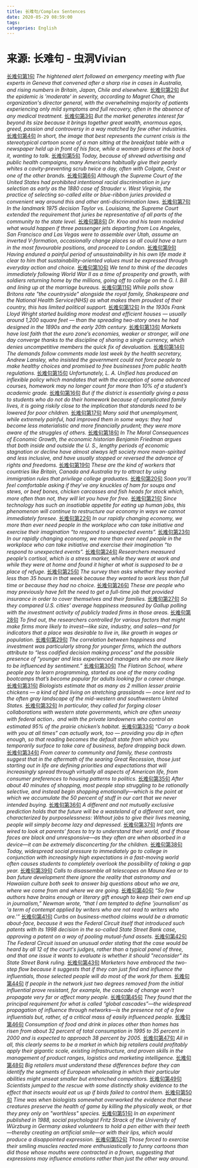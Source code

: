 ```yaml
---
title: 长难句/Complex Sentences
date: 2020-05-29 08:59:00
tags:
categories: English
---
```


# **来源: 长难句 - 虫洞Vivian**

[长难句第1句](https://mp.weixin.qq.com/s/V8Yy_XIL1bpcgCSNBo6LyQ)
*The hightened alert followed an emergency meeting with flue experts in Geneva that convened after a sharp rise in cases in Australia, and rising numbers in Britain, Japan, Chile and elsewhere.*
[长难句第2句](https://mp.weixin.qq.com/s/yAbS5RUy-XLQKOiJxblsUA)
*But the epidemic is 'moderate' in severity, according to Magret Chan, the organization's director general, with the overwhelming majority of patients experiencing only mild symptoms and full recovery, often in the absence of any medical treatment.*
[长难句第3句](https://mp.weixin.qq.com/s/6oq_SSlnHc-_zyS_IZNiVA)
*But the market generates interest far beyond its size because it brings together great wealth, enormous egos, greed, passion and controversy in a way matched by few other industries.*
[长难句第4句](https://mp.weixin.qq.com/s/mXXpJrOkFstMCj2dDwXeIQ)
*In short, the image that best represents the current crisis is the stereotypical cartoon scene of a man sitting at the breakfast table with a newspaper held up in front of his face, while a woman glares at the back of it, wanting to talk.*
[长难句第5句](https://mp.weixin.qq.com/s/RSMqM1CKhVkEL2qHoCmitg)
*Today, because of shrewd advertising and public health campaigns, many Americans habitually give their pearly whites a cavity-preventing scrub twice a day, often with Colgate, Crest or one of the other brands.*
[长难句第6句](https://mp.weixin.qq.com/s/psnw-gTlzv7_QMnNnP6qpw)
*Although the Supreme Court of the United States had prohibited intentional racial discrimination in jury selection as early as the 1880 case of Strauder v. West Virginia, the practice of selecting so-called elite or blue-ribbon juries provided a convenient way around this and other anti-discrimination laws.*
[长难句第7句](https://mp.weixin.qq.com/s/OZmvDDA_33PcaxvaM2KyPg)
*In the landmark 1975 decision Taylor vs. Louisiana, the Supreme Court extended the requirement that juries be representative of all parts of the community to the state level.*
[长难句第8句](https://mp.weixin.qq.com/s/Y5mansnOCrW6nIjjOjH8lw)
*Dr. Kroo and his team modeled what would happen if three passenger jets departing from Los Angeles, San Francisco and Las Vegas were to assemble over Utah, assume an inverted V-formation, occasionally change places so all could have a turn in the most favourable positions, and proceed to London.*
[长难句第9句](https://mp.weixin.qq.com/s/Tsn03h9dfoJasdStzPQH7Q)
*Having endured a painful period of unsustainability in his own life made it clear to him that sustainability-oriented values must be expressed through everyday action and choice.*
[长难句第10句](https://mp.weixin.qq.com/s/pwHFU_9x2CKziDar5aOGCg)
*We tend to think of the decades immediately following World War II as a time of prosperity and growth, with soldiers returning home by the millions, going off to college on the G. I. Bill and lining up at the marriage bureaus.*
[长难句第11句](https://mp.weixin.qq.com/s/qNkWxnoRdK6RULNyFk020A)
*While polls show Britons rate "the countryside" alongside the royal family, Shakespeare and the National Health Service(NHS) as what makes them proudest of their country, this has limited political support.*
[长难句第12句](https://mp.weixin.qq.com/s/PzQynUUpXMKrZDJv2SAzAg)
*In the 1930s Frank Lloyd Wright started building more modest and efficient houses — usually around 1,200 square feet — than the spreading two-story ones he had designed in the 1890s and the early 20th century.*
[长难句第13句](https://mp.weixin.qq.com/s/YFJ2-s1IcXo05ZeoE_2CbA)
*Markets have lost faith  that the euro zone’s economies, weaker or stronger, will one day converge thanks to the discipline of sharing a single currency, which denies uncompetitive members the quick fix of devaluation.*
[长难句第14句](https://mp.weixin.qq.com/s/vLezEt5leUQJah-_LSlvVw)
*The demands follow comments made last week by the health secretary, Andrew Lansley, who insisted the government could not force people to make healthy choices and promised to free businesses from public health regulations.*
[长难句第15句](https://mp.weixin.qq.com/s/S_DJrIp3UUAesceolRFJZQ)
*Unfortunately, L. A. Unified has produced an inflexible policy which mandates that with the exception of some advanced courses, homework may no longer count for more than 10% of a student’s academic grade.*
[长难句第16句](https://mp.weixin.qq.com/s/SLZe0mm-0IJwDXI08IMTZw)
*But if the district is essentially giving a pass to students who do not do their homework because of complicated family lives, it is going riskily close to the implication that standards need to be lowered for poor children.*
[长难句第17句](https://mp.weixin.qq.com/s/qaPG-TdzzX3cPVhRohcSmQ)
*Many said that unemployment, while extremely painful, had improved them in some ways: they had become less materialistic and more financially prudent; they were more aware of the struggles of others.*
[长难句第18句](https://mp.weixin.qq.com/s/xsj9oRBGK4J1HEukETsZRw)
*In The Moral Consequences of Economic Growth, the economic historian Benjamin Friedman argues that both inside and outside the U. S., lengthy periods of economic stagnation or decline have almost always left society more mean-spirited and less inclusive, and have usually stopped or reversed the advance of rights and freedoms.*
[长难句第19句](https://mp.weixin.qq.com/s/oEPJyJxFJJBQFHmgYZCYcQ)
*These are the kind of workers that countries like Britain, Canada and Australia try to attract by using immigration rules that privilege college graduates.*
[长难句第20句](https://mp.weixin.qq.com/s/OeDrFjSWTMVIit00jt9e1w)
*Soon you’ll feel comfortable asking if they’ve any knuckles of ham for soups and stews, or beef bones, chicken carcasses and fish heads for stock which, more often than not, they will let you have for free.*
[长难句第21句](https://mp.weixin.qq.com/s/I70W1DXn7lgxwmG9MZtfCw)
*Since technology has such an insatiable appetite for eating up human jobs, this phenomenon will continue to restructure our economy in ways we cannot immediately foresee.*
[长难句第22句](https://mp.weixin.qq.com/s/RyttCuJ-x5pWDXJ0HMamhQ)
*In our rapidly changing economy, we more than ever need people in the workplace who can take initiative and exercise their imagination “to respond to unexpected events”.*
[长难句第23句](https://mp.weixin.qq.com/s/wOt8018kCXJpgfzyU9mkog)
*In our rapidly changing economy, we more than ever need people in the workplace who can take initiative and exercise their imagination “to respond to unexpected events”.*
[长难句第24句](https://mp.weixin.qq.com/s/OIsnGD1zfzOiWUiZ6sgJAw)
*Researchers measured people’s cortisol, which is a stress marker, while they were at work and while they were at home and found it higher at what is supposed to be a place of refuge.*
[长难句第25句](https://mp.weixin.qq.com/s/gS1-sP8PTvjJR_NKwFAJJA)
*The survey then asks whether they worked less than 35 hours in that week because they wanted to work less than full time or because they had no choice.*
[长难句第26句](https://mp.weixin.qq.com/s/tu1xo4s_bgP6EbczWmEMBg)
*These are people who may previously have felt the need to get a full-time job that provided insurance in order to cover themselves and their families.*
[长难句第27句](https://mp.weixin.qq.com/s/wdGjt_XEtvZwJDKqvciOdQ)
*So they compared U.S. cities’ average happiness measured by Gallup polling with the investment activity of publicly traded firms in those areas.*
[长难句第28句](https://mp.weixin.qq.com/s/7A136sb1cdD3VO2TeB5g_w)
*To find out, the researchers controlled for various factors that might make firms more likely to invest—like size, industry, and sales—and for indicators that a place was desirable to live in, like growth in wages or population.*
[长难句第29句](https://mp.weixin.qq.com/s/lEO3MqXIPmmlhIxsC14E9g)
*The correlation between happiness and investment was particularly strong for younger firms, which the authors attribute to “less codified decision making process” and the possible presence of “younger and less experienced managers who are more likely to be influenced by sentiment.”*
[长难句第30句](https://mp.weixin.qq.com/s/nQri4CJDIi_M2MmNfnCQ5Q)
*The Flatiron School, where people pay to learn programming, started as one of the many coding bootcamps that’s become popular for adults looking for a career change.*
[长难句第31句](https://mp.weixin.qq.com/s/mPLa3ciou27OWJ1-QE4yCg)
*Biologists estimate that as many as 2 million lesser prairie chickens — a kind of bird living on stretching grasslands — once lent red to the often gray landscape of the mid-western and southwestern United States.*
[长难句第32句](https://mp.weixin.qq.com/s/W_7oKCOafOOveJSrj3RKtw)
*In particular, they called for forging closer collaborations with western state governments, which are often uneasy with federal action，and with the private landowners who control an estimated 95% of the prairie chicken’s habitat.*
[长难句第33句](https://mp.weixin.qq.com/s/aTLkQhDfYgpg-meBkWWRww)
*“Carry a book with you at all times” can actually work, too — providing you dip in often enough, so that reading becomes the default state from which you temporarily surface to take care of business, before dropping back down.*
[长难句第34句](https://mp.weixin.qq.com/s/Y8W5icOmE_vYmWhwf2uTmA)
*From career to community and family, these contrasts suggest that in the aftermath of the searing Great Recession, those just starting out in life are defining priorities and expectations that will increasingly spread through virtually all aspects of American life, from consumer preferences to housing patterns to politics.*
[长难句第35句](https://mp.weixin.qq.com/s/aICC2DaAGdfS2TB9O7jlww)
*After about 40 minutes of shopping, most people stop struggling to be rationally selective, and instead begin shopping emotionally—which is the point at which we accumulate the 50 percent of stuff in our cart that we never intended buying.*
[长难句第36句](https://mp.weixin.qq.com/s/T1CBIMU5ljjTzMtfpscinQ)
*A different and not mutually exclusive prediction holds that the future will be a wasteland of a different sort, one characterized by purposelessness: Without jobs to give their lives meaning, people will simply become lazy and depressed.*
[长难句第37句](https://mp.weixin.qq.com/s/DeIv9RAb7LhhNO6fydOWOg)
*Infants are wired to look at parents’ faces to try to understand their world, and if those faces are black and unresponsive—as they often are when absorbed in a device—it can be extremely disconcerting for the children.*
[长难句第38句](https://mp.weixin.qq.com/s/mT48qXdQjr4iuWbyYEwQ1Q)
*Today, widespread social pressure to immediately go to college in conjunction with increasingly high expectations in a fast-moving world often causes students to completely overlook the possibility of taking a gap year.*
[长难句第39句](https://mp.weixin.qq.com/s/fSUyRMGYC8TDZjm2vgfWFA)
*Calls to disassemble all telescopes on Mauna Kea or to ban future development there ignore the reality that astronomy and Hawaiian culture both seek to answer big questions about who we are, where we come from and where we are going.*
[长难句第40句](https://mp.weixin.qq.com/s/qz-IfjYoeWpBQEHU_jwBhw)
*“So few authors have brains enough or literary gift enough to keep their own end up in journalism,” Newman wrote, “that I am tempted to define 'journalism' as 'a term of contempt applied by writers who are not read to writers who are.'”*
[长难句第41句](https://mp.weixin.qq.com/s/PY17LwS2mLlIcWecK2MXMw)
*Curbs on business-method claims would be a dramatic about-face, because it was the Federal Circuit itself that introduced such patents with its 1998 decision in the so-called State Street Bank case, approving a patent on a way of pooling mutual-fund assets.*
[长难句第42句](https://mp.weixin.qq.com/s/M7hW04Oivxvkd1I2ExClDg)
*The Federal Circuit issued an unusual order stating that the case would be heard by all 12 of the court's judges, rather than a typical panel of three, and that one issue it wants to evaluate is whether it should "reconsider" its State Street Bank ruling.*
[长难句第43句](https://mp.weixin.qq.com/s/bhW9ujitJ2EfSi4IJKGKHg)
*Marketers have embraced the two-step flow because it suggests that if they can just find and influence the influentials, those selected people will do most of the work for them.*
[长难句第44句](https://mp.weixin.qq.com/s/Ly42ZTB2GjD8gYprimIpLQ)
*If people in the network just two degrees removed from the initial influential prove resistant, for example, the cascade of change won't propagate very far or affect many people.*
[长难句第45句](https://mp.weixin.qq.com/s/FFM0eRyzEDi_43bUClbOnA)
*They found that the principal requirement for what is called “global cascades”—the widespread propagation of influence through networks—is the presence not of a few influentials but, rather, of a critical mass of easily influenced people.*
[长难句第46句](https://mp.weixin.qq.com/s/dLytMjZqdXdNqxQo_0Gh0Q)
*Consumption of food and drink in places other than homes has risen from about 32 percent of total consumption in 1995 to 35 percent in 2000 and is expected to approach 38 percent by 2005.*
[长难句第47句](https://mp.weixin.qq.com/s/I19evWWX31OSWCYyZD8Vzg)
*All in all, this clearly seems to be a market in which big retailers could profitably apply their gigantic scale, existing infrastructure, and proven skills in the management of product ranges, logistics and marketing intelligence.*
[长难句第48句](https://mp.weixin.qq.com/s/dM_CvJkbd4DBhz0UMllfog)
*Big retailers must understand these differences before they can identify the segments of European wholesaling in which their particular abilities might unseat smaller but entrenched competitors.*
[长难句第49句](https://mp.weixin.qq.com/s/n3FupVLONXlnSJ8ItP6wUg)
*Scientists jumped to the rescue with some distinctly shaky evidence to the effect that insects would eat us up if birds failed to control them.*
[长难句第50句](https://mp.weixin.qq.com/s/X1Lcnyq7TbsO0PFwzqQ0GA)
*Time was when biologists somewhat overworked the evidence that these creatures preserve the health of game by killing the physically weak, or that they prey only on "worthless" species.*
[长难句第51句](https://mp.weixin.qq.com/s/ilfQghbHsJlhnP29RH9mOA)
*In an experiment published in 1988, social psychologist Fritz Strack of the University of Würzburg in Germany asked volunteers to hold a pen either with their teeth—thereby creating an artificial smile—or with their lips, which would produce a disappointed expression.*
[长难句第52句](https://mp.weixin.qq.com/s/KQ0--sZKu863Rbqa31CHtw)
*Those forced to exercise their smiling muscles reacted more enthusiastically to funny cartoons than did those whose mouths were contracted in a frown, suggesting that expressions may influence emotions rather than just the other way around.*

















